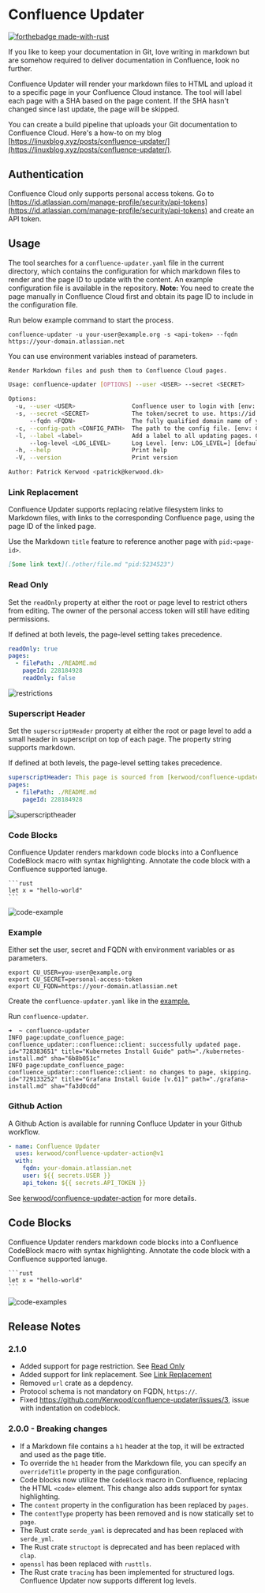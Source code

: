 # Confluence Updater

[![forthebadge made-with-rust](http://ForTheBadge.com/images/badges/made-with-rust.svg)](https://www.rust-lang.org/)

If you like to keep your documentation in Git, love writing in markdown but are somehow required to deliver documentation in Confluence, look no further.

Confluence Updater will render your markdown files to HTML and upload it to a specific page in your Confluence Cloud instance. The tool will label each page with a SHA based on the page content. If the SHA hasn't changed since last update, the page will be skipped.

You can create a build pipeline that uploads your Git documentation to Confluence Cloud. Here's a how-to on my blog [https://linuxblog.xyz/posts/confluence-updater/](https://linuxblog.xyz/posts/confluence-updater/).

## Authentication
Confluence Cloud only supports personal access tokens. 
Go to [https://id.atlassian.com/manage-profile/security/api-tokens](https://id.atlassian.com/manage-profile/security/api-tokens) and create an API token.

## Usage
The tool searches for a `confluence-updater.yaml` file in the current directory, which contains the configuration for which markdown files to render and the page ID to update with the content. An example configuration file is available in the repository. **Note:** You need to create the page manually in Confluence Cloud first and obtain its page ID to include in the configuration file.

Run below example command to start the process.

```
confluence-updater -u your-user@example.org -s <api-token> --fqdn https://your-domain.atlassian.net
```

You can use environment variables instead of parameters.

```sh
Render Markdown files and push them to Confluence Cloud pages.

Usage: confluence-updater [OPTIONS] --user <USER> --secret <SECRET>

Options:
  -u, --user <USER>                Confluence user to login with [env: CU_USER=]
  -s, --secret <SECRET>            The token/secret to use. https://id.atlassian.com/manage-profile/security/api-tokens [env: CU_SECRET=]
      --fqdn <FQDN>                The fully qualified domain name of your Atlassian Cloud. [env: CU_FQDN=]
  -c, --config-path <CONFIG_PATH>  The path to the config file. [env: CU_CONFIG_PATH=] [default: ./confluence-updater.yaml]
  -l, --label <label>              Add a label to all updating pages. Can be used multiple times.
      --log-level <LOG_LEVEL>      Log Level. [env: LOG_LEVEL=] [default: info] [possible values: trace, debug, info, warn, error]
  -h, --help                       Print help
  -V, --version                    Print version

Author: Patrick Kerwood <patrick@kerwood.dk>
```
### Link Replacement
Confluence Updater supports replacing relative filesystem links to Markdown files, with links to the corresponding Confluence page, using the page ID of the linked page.

Use the Markdown `title` feature to reference another page with `pid:<page-id>`.
```md
[Some link text](./other/file.md "pid:5234523")
```

### Read Only
Set the `readOnly` property at either the root or page level to restrict others from editing. The owner of the personal access token will still have editing permissions.

If defined at both levels, the page-level setting takes precedence.

```yaml
readOnly: true
pages:
  - filePath: ./README.md
    pageId: 228184928
    readOnly: false
```

![restrictions](./images/restrictions.png)


### Superscript Header
Set the `superscriptHeader` property at either the root or page level to add a small header in superscript on top of each page. The property string supports markdown.

If defined at both levels, the page-level setting takes precedence.

```yaml
superscriptHeader: This page is sourced from [kerwood/confluence-updater](https://github.com/Kerwood/confluence-updater)
pages:
  - filePath: ./README.md
    pageId: 228184928
```
![superscriptheader](./images/superscriptheader.png)

### Code Blocks
Confluence Updater renders markdown code blocks into a Confluence CodeBlock macro with syntax highlighting. Annotate the code block with a Confluence supported lanuge.
````
```rust
let x = "hello-world"
```
````

![code-example](./images/code-example.png)

### Example

Either set the user, secret and FQDN with environment variables or as parameters.

```
export CU_USER=you-user@example.org
export CU_SECRET=personal-access-token
export CU_FQDN=https://your-domain.atlassian.net
```

Create the `confluence-updater.yaml` like in the [example.](https://github.com/Kerwood/confluence-updater/blob/main/confluence-updater.yaml)

Run `confluence-updater`.

```
➜  ~ confluence-updater
INFO page:update_confluence_page: confluence_updater::confluence::client: successfully updated page. id="728383651" title="Kubernetes Install Guide" path="./kubernetes-install.md" sha="6b8b051c"
INFO page:update_confluence_page: confluence_updater::confluence::client: no changes to page, skipping. id="729133252" title="Grafana Install Guide [v.61]" path="./grafana-install.md" sha="fa3d0cdd"
```

### Github Action
A Github Action is available for running Confluce Updater in your Github workflow.

```yaml
- name: Confluence Updater
  uses: kerwood/confluence-updater-action@v1
  with:
    fqdn: your-domain.atlassian.net
    user: ${{ secrets.USER }}
    api_token: ${{ secrets.API_TOKEN }}
```
See [kerwood/confluence-updater-action](https://github.com/Kerwood/confluence-updater-action) for more details.

## Code Blocks
Confluence Updater renders markdown code blocks into a Confluence CodeBlock macro with syntax highlighting. Annotate the code block with a Confluence supported lanuge.
````
```rust
let x = "hello-world"
```
````

![code-examples](./images/code-examples.png)

## Release Notes

### 2.1.0
- Added support for page restriction. See [Read Only](#read-only)
- Added support for link replacement. See [Link Replacement](#link-replacement)
- Removed `url` crate as a depdency.
- Protocol schema is not mandatory on FQDN, `https://`.
- Fixed https://github.com/Kerwood/confluence-updater/issues/3, issue with indentation on codeblock.

### 2.0.0 - Breaking changes 
- If a Markdown file contains a `h1` header at the top, it will be extracted and used as the page title.
- To override the `h1` header from the Markdown file, you can specify an `overrideTitle` property in the page configuration.
- Code blocks now utilize the `CodeBlock` macro in Confluence, replacing the HTML `<code>` element. This change also adds support for syntax highlighting.
- The `content` property in the configuration has been replaced by `pages`.
- The `contentType` property has been removed and is now statically set to `page`.
- The Rust crate `serde_yaml` is deprecated and has been replaced with `serde_yml`.
- The Rust crate `structopt` is deprecated and has been replaced with `clap`.
- `openssl` has been replaced with `rusttls`. 
- The Rust crate `tracing` has been implemented for structured logs. Confluence Updater now supports different log levels.
